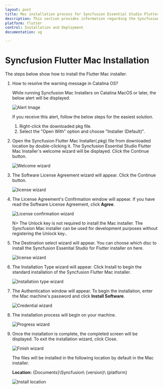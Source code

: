 ```yaml
---
layout: post
title: Mac installation process for Syncfusion Essential Studio Flutter
description: This section provides information regarding the Syncfusion Flutter Mac installer and steps for installing it
platform: flutter
control: Installation and Deployment
documentation: ug

---
```


# Syncfusion Flutter Mac Installation

The steps below show how to install the Flutter Mac installer. 

1. How to resolve the warning message in Catalina OS? 

   While running Syncfusion Mac Installers on Catalina MacOS or later, the below alert will be displayed.

   ![Alert Image](Mac-Installer_images/Mac_Catalina_MacOS_Alert.png)  

      If you receive this alert, follow the below steps for the easiest solution.   
      
      1.	Right-click the downloaded pkg file.
      2.	Select the "Open With" option and choose "Installer (Default)".

2. Open the Syncfusion Flutter Mac Installer(.pkg) file from downloaded location by double-clicking it. The Syncfusion Essential Studio Flutter Mac Installer's welcome wizard will be displayed. Click the Continue button.

   ![Welcome wizard](Mac-Installer_images/Mac_Installer1.png)
   

3. The Software License Agreement wizard will appear. Click the Continue button.

   ![license wizard](Mac-Installer_images/Mac_Installer2.png)   
   

4. The License Agreement's Confirmation window will appear. If you have read the Software License Agreement, click **Agree**.

   ![License confirmation wizard](Mac-Installer_images/Mac_Installer3.png)
   
   N> The Unlock key is not required to install the Mac installer. The Syncfusion Mac installer can be used for development purposes without registering the Unlock key..

5. The Destination select wizard will appear. You can choose which disc to install the Syncfusion Essential Studio for Flutter installer on here.

   ![license wizard](Mac-Installer_images/Mac_Installer11.png)

6. The Installation Type wizard will appear. Click Install to begin the standard installation of the Syncfusion Flutter Mac installer.

   ![Installation type wizard](Mac-Installer_images/Mac_Installer6.png)

7. The Authentication window will appear. To begin the installation, enter the Mac machine's password and click **Install Software**.

   ![Credential wizard](Mac-Installer_images/Mac_Installer7.png)

8. The installation process will begin on your machine. 
   
   ![Progress wizard](Mac-Installer_images/Mac_Installer8.png)
   
9. Once the installation is complete, the completed screen will be displayed. To exit the installation wizard, click Close. 

   ![Finish wizard](Mac-Installer_images/Mac_Installer9.png)
    
   The files will be installed in the following location by default in the Mac installer.

   **Location:** {Documents}\Syncfusion\ {version}\ {platform}
   
   ![Install location](Mac-Installer_images/Mac_Installer10.png)
   
   
